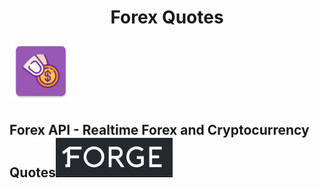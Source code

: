 <h1 align="center">Forex Quotes</h1>

<p align="left"><img src="https://github.com/BeeTrain/ForexQuotes/blob/master/app/src/main/ic_launcher-web.png" width="100" height="100"></p>

## Forex API - Realtime Forex and Cryptocurrency Quotes[![Forex API](https://github.com/BeeTrain/ForexQuotes/blob/master/media/forex_api_logo.PNG)](https://1forge.com/forex-data-api)